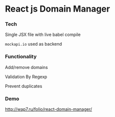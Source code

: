 # React js Domain Manager

### Tech

Single JSX file with live babel compile

`mockapi.io` used as backend

### Functionality

Add/remove domains

Validation By Regexp

Prevent duplicates

### Demo 
http://wap7.ru/folio/react-domain-manager/
